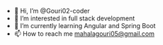 - 👋 Hi, I’m @Gouri02-coder
- 👀 I’m interested in full stack development 
- 🌱 I’m currently learning Angular and Spring Boot
- 📫 How to reach me mahalagouri05@gmail.com


<!---
Gouri02-coder/Gouri02-coder is a ✨ special ✨ repository because its `README.md` (this file) appears on your GitHub profile.
You can click the Preview link to take a look at your changes.
--->
